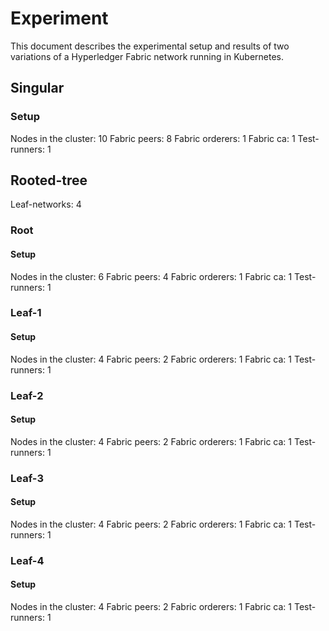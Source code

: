 # Experiment
This document describes the experimental setup and results of two variations of a Hyperledger Fabric network running in Kubernetes.

## Singular

### Setup
Nodes in the cluster:   10
Fabric peers:           8
Fabric orderers:        1
Fabric ca:              1
Test-runners:           1

## Rooted-tree
Leaf-networks:          4

### Root

#### Setup
Nodes in the cluster:   6
Fabric peers:           4
Fabric orderers:        1
Fabric ca:              1
Test-runners:           1

### Leaf-1

#### Setup
Nodes in the cluster:   4
Fabric peers:           2
Fabric orderers:        1
Fabric ca:              1
Test-runners:           1

### Leaf-2

#### Setup
Nodes in the cluster:   4
Fabric peers:           2
Fabric orderers:        1
Fabric ca:              1
Test-runners:           1

### Leaf-3

#### Setup
Nodes in the cluster:   4
Fabric peers:           2
Fabric orderers:        1
Fabric ca:              1
Test-runners:           1

### Leaf-4

#### Setup
Nodes in the cluster:   4
Fabric peers:           2
Fabric orderers:        1
Fabric ca:              1
Test-runners:           1